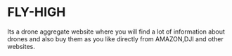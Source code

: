 # FLY-HIGH
Its a drone aggregate website where you will find a lot of information about drones and also buy them as you like directly from AMAZON,DJI and other websites.
